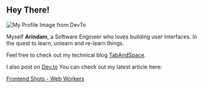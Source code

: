 ## Hey There!
![My Profile Image from DevTo](https://res.cloudinary.com/practicaldev/image/fetch/s--cHfZFAIc--/c_fill,f_auto,fl_progressive,h_320,q_auto,w_320/https://dev-to-uploads.s3.amazonaws.com/uploads/user/profile_image/148241/9d31cfcf-4d96-41db-9c5f-03dd64116445.jpg)

Myself **Arindam**, a Software Engineer who loves building user interfaces. In the quest to learn, unlearn and re-learn things. 

Feel free to check out my technical blog [TabAndSpace](https://tabandspace.com). 

I also post on [Dev.to](https://dev.to)
You can check out my latest article here:

<!-- dev -->
[Frontend Shots - Web Workers](https://dev.to/arindamdawn/frontend-shots-web-workers-4cli)
<!-- devend -->

